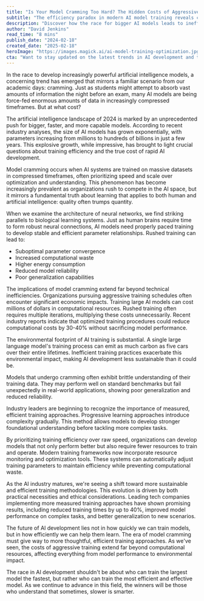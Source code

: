 ```yaml
---
title: "Is Your Model Cramming Too Hard? The Hidden Costs of Aggressive AI Training"
subtitle: "The efficiency paradox in modern AI model training reveals concerning trends"
description: "Discover how the race for bigger AI models leads to inefficiencies, higher costs, and potential performance issues. Learn about the shift towards sustainable training methodologies that prioritize quality over quantity."
author: "David Jenkins"
read_time: "8 mins"
publish_date: "2024-02-18"
created_date: "2025-02-18"
heroImage: "https://images.magick.ai/ai-model-training-optimization.jpg"
cta: "Want to stay updated on the latest trends in AI development and training methodologies? Follow us on LinkedIn for in-depth analysis and industry insights that could transform your approach to AI implementation."
---
```


In the race to develop increasingly powerful artificial intelligence models, a concerning trend has emerged that mirrors a familiar scenario from our academic days: cramming. Just as students might attempt to absorb vast amounts of information the night before an exam, many AI models are being force-fed enormous amounts of data in increasingly compressed timeframes. But at what cost?

The artificial intelligence landscape of 2024 is marked by an unprecedented push for bigger, faster, and more capable models. According to recent industry analyses, the size of AI models has grown exponentially, with parameters increasing from millions to hundreds of billions in just a few years. This explosive growth, while impressive, has brought to light crucial questions about training efficiency and the true cost of rapid AI development.

Model cramming occurs when AI systems are trained on massive datasets in compressed timeframes, often prioritizing speed and scale over optimization and understanding. This phenomenon has become increasingly prevalent as organizations rush to compete in the AI space, but it mirrors a fundamental truth about learning that applies to both human and artificial intelligence: quality often trumps quantity.

When we examine the architecture of neural networks, we find striking parallels to biological learning systems. Just as human brains require time to form robust neural connections, AI models need properly paced training to develop stable and efficient parameter relationships. Rushed training can lead to:

- Suboptimal parameter convergence
- Increased computational waste
- Higher energy consumption
- Reduced model reliability
- Poor generalization capabilities

The implications of model cramming extend far beyond technical inefficiencies. Organizations pursuing aggressive training schedules often encounter significant economic impacts. Training large AI models can cost millions of dollars in computational resources. Rushed training often requires multiple iterations, multiplying these costs unnecessarily. Recent industry reports indicate that optimized training procedures could reduce computational costs by 30-40% without sacrificing model performance.

The environmental footprint of AI training is substantial. A single large language model's training process can emit as much carbon as five cars over their entire lifetimes. Inefficient training practices exacerbate this environmental impact, making AI development less sustainable than it could be.

Models that undergo cramming often exhibit brittle understanding of their training data. They may perform well on standard benchmarks but fail unexpectedly in real-world applications, showing poor generalization and reduced reliability.

Industry leaders are beginning to recognize the importance of measured, efficient training approaches. Progressive learning approaches introduce complexity gradually. This method allows models to develop stronger foundational understanding before tackling more complex tasks.

By prioritizing training efficiency over raw speed, organizations can develop models that not only perform better but also require fewer resources to train and operate. Modern training frameworks now incorporate resource monitoring and optimization tools. These systems can automatically adjust training parameters to maintain efficiency while preventing computational waste.

As the AI industry matures, we're seeing a shift toward more sustainable and efficient training methodologies. This evolution is driven by both practical necessities and ethical considerations. Leading tech companies implementing more measured training approaches have shown promising results, including reduced training times by up to 40%, improved model performance on complex tasks, and better generalization to new scenarios.

The future of AI development lies not in how quickly we can train models, but in how efficiently we can help them learn. The era of model cramming must give way to more thoughtful, efficient training approaches. As we've seen, the costs of aggressive training extend far beyond computational resources, affecting everything from model performance to environmental impact.

The race in AI development shouldn't be about who can train the largest model the fastest, but rather who can train the most efficient and effective model. As we continue to advance in this field, the winners will be those who understand that sometimes, slower is smarter.